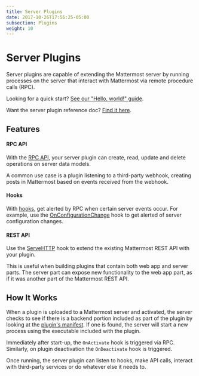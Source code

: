 ```yaml
---
title: Server Plugins
date: 2017-10-26T17:56:25-05:00
subsection: Plugins
weight: 10
---
```


# Server Plugins

Server plugins are capable of extending the Mattermost server by running processes on the server that interact with Mattermost via remote procedure calls (RPC).

Looking for a quick start? [See our "Hello, world!" guide](/extend/plugins/server/hello-world/).

Want the server plugin reference doc? [Find it here](/extend/plugins/server/reference/).

## Features

#### RPC API

With the [RPC API](/extend/plugins/server/reference/#API), your server plugin can create, read, update and delete operations on server data models.

A common use case is a plugin listening to a third-party webhook, creating posts in Mattermost based on events received from the webhook.

#### Hooks

With [hooks](/extend/plugins/server/reference/#Hooks), get alerted by RPC when certain server events occur. For example, use the [OnConfigurationChange](/extend/plugins/server/reference/#Hooks.OnConfigurationChange) hook to get alerted of server configuration changes.

#### REST API

Use the [ServeHTTP](/extend/plugins/server/reference/#Hooks.ServeHTTP) hook to extend the existing Mattermost REST API with your plugin.

This is useful when building plugins that contain both web app and server parts. The server part can expose new functionality to the web app part, as if it was another part of the Mattermost REST API.

## How It Works

When a plugin is uploaded to a Mattermost server and activated, the server checks to see if there is a backend portion included as part of the plugin by looking at the [plugin's manifest](/extend/plugins/manifest-reference/). If one is found, the server will start a new process using the executable included with the plugin.

Immediately after start-up, the `OnActivate` hook is triggered via RPC. Similarly, on plugin deactivation the `OnDeactivate` hook is triggered.

Once running, the server plugin can listen to hooks, make API calls, interact with third-party services or do whatever else it needs to.
